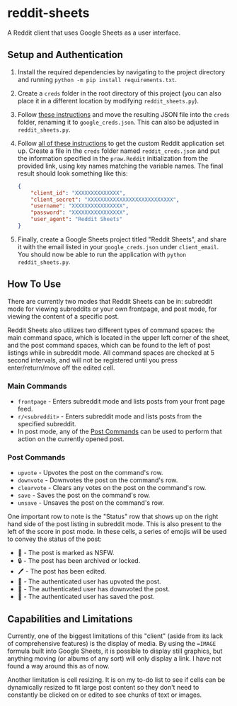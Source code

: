 # reddit-sheets

A Reddit client that uses Google Sheets as a user interface.

## Setup and Authentication

1. Install the required dependencies by navigating to the project directory and running `python -m pip install requirements.txt`.
2. Create a `creds` folder in the root directory of this project (you can also place it in a different location by modifying `reddit_sheets.py`).
3. Follow [these instructions](https://docs.gspread.org/en/latest/oauth2.html#for-bots-using-service-account) and move the resulting JSON file into the `creds` folder, renaming it to `google_creds.json`. This can also be adjusted in `reddit_sheets.py`.
4. Follow [all of these instructions](https://praw.readthedocs.io/en/stable/getting_started/authentication.html) to get the custom Reddit application set up. Create a file in the `creds` folder named `reddit_creds.json` and put the information specified in the `praw.Reddit` initialization from the provided link, using key names matching the variable names. The final result should look something like this:

    ```json
    {
        "client_id": "XXXXXXXXXXXXXX",
        "client_secret": "XXXXXXXXXXXXXXXXXXXXXXXXXXX",
        "username": "XXXXXXXXXXXXXXXX",
        "password": "XXXXXXXXXXXXXXXX",
        "user_agent": "Reddit Sheets"
    }
    ```

5. Finally, create a Google Sheets project titled "Reddit Sheets", and share it with the email listed in your `google_creds.json` under `client_email`. You should now be able to run the application with `python reddit_sheets.py`.

## How To Use

There are currently two modes that Reddit Sheets can be in: subreddit mode for viewing subreddits or your own frontpage, and post mode, for viewing the content of a specific post.

Reddit Sheets also utilizes two different types of command spaces: the main command space, which is located in the upper left corner of the sheet, and the post command spaces, which can be found to the left of post listings while in subreddit mode. All command spaces are checked at 5 second intervals, and will not be registered until you press enter/return/move off the edited cell.

### Main Commands

- `frontpage` - Enters subreddit mode and lists posts from your front page feed.
- `r/<subreddit>` - Enters subreddit mode and lists posts from the specified subreddit.
- In post mode, any of the [Post Commands](#post-commands) can be used to perform that action on the currently opened post.

### Post Commands

- `upvote` - Upvotes the post on the command's row.
- `downvote` - Downvotes the post on the command's row.
- `clearvote` - Clears any votes on the post on the command's row.
- `save` - Saves the post on the command's row.
- `unsave` - Unsaves the post on the command's row.

One important row to note is the "Status" row that shows up on the right hand side of the post listing in subreddit mode. This is also present to the left of the score in post mode. In these cells, a series of emojis will be used to convey the status of the post:

- 🔞 - The post is marked as NSFW.
- 🔒 - The post has been archived or locked.
- 🖊 - The post has been edited.
- 🔺 - The authenticated user has upvoted the post.
- 🔽 - The authenticated user has downvoted the post.
- 💾 - The authenticated user has saved the post.

## Capabilities and Limitations

Currently, one of the biggest limitations of this "client" (aside from its lack of comprehensive features) is the display of media. By using the `=IMAGE` formula built into Google Sheets, it is possible to display still graphics, but anything moving (or albums of any sort) will only display a link. I have not found a way around this as of now.

Another limitation is cell resizing. It is on my to-do list to see if cells can be dynamically resized to fit large post content so they don't need to constantly be clicked on or edited to see chunks of text or images.
